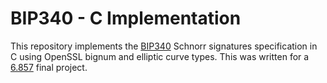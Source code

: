 # BIP340 - C Implementation

This repository implements the [BIP340](https://github.com/bitcoin/bips/blob/master/bip-0340.mediawiki) Schnorr signatures specification in C using OpenSSL bignum and elliptic curve types. This was written for a [6.857](https://courses.csail.mit.edu/6.857/) final project. 